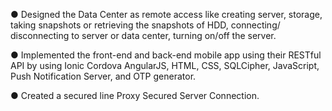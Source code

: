 ● Designed the Data Center as remote access like creating server, storage, taking snapshots or retrieving the snapshots of HDD, connecting/ disconnecting to server or data center, turning on/off the server.

● Implemented the front-end and back-end mobile app using their RESTful API by using Ionic Cordova AngularJS, HTML, CSS, SQLCipher, JavaScript, Push Notification Server, and OTP generator.

● Created a secured line Proxy Secured Server Connection.
